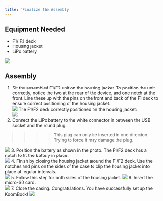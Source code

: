 ```yaml
---
title: 'Finalize the Assembly'
---
```


## Equipment Needed

* F1/ F2 deck
* Housing jacket
* LiPo battery

![](_MG_5326.JPG)

## Assembly

1. Sit the assembled F1/F2 unit on the housing jacket. 
To position the unit correctly, notice the two at the rear of the device, and one notch at the front.  Line these up with the pins on the front and back of the F1 deck to ensure correct positioning of the housing jacket.    
    ![](_MG_5327.JPG)
The F1/F2 deck correctly positioned on the housing jacket:     
    ![](_MG_5328.JPG)
2. Connect the LiPo battery to the white connector in between the USB socket and the round plug. 
>>>> This plug can only be inserted in one direction.  Trying to force it may damage the plug.


   ![](_MG_5334.JPG)
3. Position the battery as shown in the photo. The F1/F2 deck has a notch to fit the battery in place.     
    ![](_MG_5335.JPG)
4. Finish by closing the housing jacket around the F1/F2 deck. Use the notches and pins on the sides of the case to clip the housing jacket into place at regular intervals.     
    ![](_MG_5336.JPG)
5. Follow this step for both sides of the housing jacket.
    ![](_MG_5337.JPG)
6. Insert the micro-SD card.     
    ![](_MG_5340.JPG)
7. Close the casing.  Congratulations.  You have successfully set up the KoomBook!
    ![](_MG_5343.JPG)



